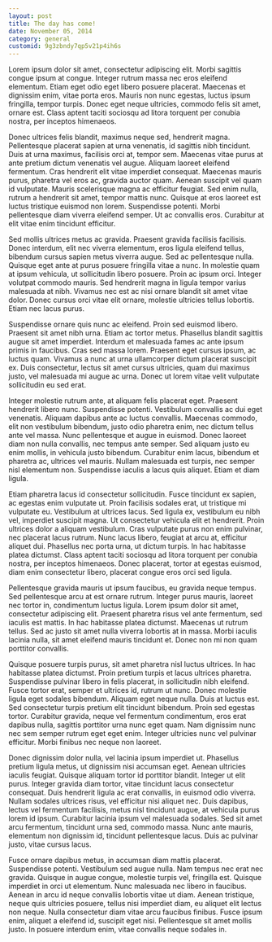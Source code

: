 ```yaml
---
layout: post
title: The day has come!
date: November 05, 2014
category: general
customid: 9g3zbndy7qp5v21p4ih6s
---
```


Lorem ipsum dolor sit amet, consectetur adipiscing elit. Morbi sagittis congue ipsum at congue. Integer rutrum massa nec eros eleifend elementum. Etiam eget odio eget libero posuere placerat. Maecenas et dignissim enim, vitae porta eros. Mauris non nunc egestas, luctus ipsum fringilla, tempor turpis. Donec eget neque ultricies, commodo felis sit amet, ornare est. Class aptent taciti sociosqu ad litora torquent per conubia nostra, per inceptos himenaeos.

Donec ultrices felis blandit, maximus neque sed, hendrerit magna. Pellentesque placerat sapien at urna venenatis, id sagittis nibh tincidunt. Duis at urna maximus, facilisis orci at, tempor sem. Maecenas vitae purus at ante pretium dictum venenatis vel augue. Aliquam laoreet eleifend fermentum. Cras hendrerit elit vitae imperdiet consequat. Maecenas mauris purus, pharetra vel eros ac, gravida auctor quam. Aenean suscipit vel quam id vulputate. Mauris scelerisque magna ac efficitur feugiat. Sed enim nulla, rutrum a hendrerit sit amet, tempor mattis nunc. Quisque at eros laoreet est luctus tristique euismod non lorem. Suspendisse potenti. Morbi pellentesque diam viverra eleifend semper. Ut ac convallis eros. Curabitur at elit vitae enim tincidunt efficitur.

Sed mollis ultrices metus ac gravida. Praesent gravida facilisis facilisis. Donec interdum, elit nec viverra elementum, eros ligula eleifend tellus, bibendum cursus sapien metus viverra augue. Sed ac pellentesque nulla. Quisque eget ante at purus posuere fringilla vitae a nunc. In molestie quam at ipsum vehicula, ut sollicitudin libero posuere. Proin ac ipsum orci. Integer volutpat commodo mauris. Sed hendrerit magna in ligula tempor varius malesuada at nibh. Vivamus nec est ac nisi ornare blandit sit amet vitae dolor. Donec cursus orci vitae elit ornare, molestie ultricies tellus lobortis. Etiam nec lacus purus.

Suspendisse ornare quis nunc ac eleifend. Proin sed euismod libero. Praesent sit amet nibh urna. Etiam ac tortor metus. Phasellus blandit sagittis augue sit amet imperdiet. Interdum et malesuada fames ac ante ipsum primis in faucibus. Cras sed massa lorem. Praesent eget cursus ipsum, ac luctus quam. Vivamus a nunc at urna ullamcorper dictum placerat suscipit ex. Duis consectetur, lectus sit amet cursus ultricies, quam dui maximus justo, vel malesuada mi augue ac urna. Donec ut lorem vitae velit vulputate sollicitudin eu sed erat.

Integer molestie rutrum ante, at aliquam felis placerat eget. Praesent hendrerit libero nunc. Suspendisse potenti. Vestibulum convallis ac dui eget venenatis. Aliquam dapibus ante ac luctus convallis. Maecenas commodo, elit non vestibulum bibendum, justo odio pharetra enim, nec dictum tellus ante vel massa. Nunc pellentesque et augue in euismod. Donec laoreet diam non nulla convallis, nec tempus ante semper. Sed aliquam justo eu enim mollis, in vehicula justo bibendum. Curabitur enim lacus, bibendum et pharetra ac, ultrices vel mauris. Nullam malesuada est turpis, nec semper nisl elementum non. Suspendisse iaculis a lacus quis aliquet. Etiam et diam ligula.

Etiam pharetra lacus id consectetur sollicitudin. Fusce tincidunt ex sapien, ac egestas enim vulputate ut. Proin facilisis sodales erat, ut tristique mi vulputate eu. Vestibulum at ultrices lacus. Sed ligula ex, vestibulum eu nibh vel, imperdiet suscipit magna. Ut consectetur vehicula elit et hendrerit. Proin ultrices dolor a aliquam vestibulum. Cras vulputate purus non enim pulvinar, nec placerat lacus rutrum. Nunc lacus libero, feugiat at arcu at, efficitur aliquet dui. Phasellus nec porta urna, ut dictum turpis. In hac habitasse platea dictumst. Class aptent taciti sociosqu ad litora torquent per conubia nostra, per inceptos himenaeos. Donec placerat, tortor at egestas euismod, diam enim consectetur libero, placerat congue eros orci sed ligula.

Pellentesque gravida mauris ut ipsum faucibus, eu gravida neque tempus. Sed pellentesque arcu at est ornare rutrum. Integer purus mauris, laoreet nec tortor in, condimentum luctus ligula. Lorem ipsum dolor sit amet, consectetur adipiscing elit. Praesent pharetra risus vel ante fermentum, sed iaculis est mattis. In hac habitasse platea dictumst. Maecenas ut rutrum tellus. Sed ac justo sit amet nulla viverra lobortis at in massa. Morbi iaculis lacinia nulla, sit amet eleifend mauris tincidunt et. Donec non mi non quam porttitor convallis.

Quisque posuere turpis purus, sit amet pharetra nisl luctus ultrices. In hac habitasse platea dictumst. Proin pretium turpis et lacus ultrices pharetra. Suspendisse pulvinar libero in felis placerat, in sollicitudin nibh eleifend. Fusce tortor erat, semper et ultrices id, rutrum ut nunc. Donec molestie ligula eget sodales bibendum. Aliquam eget neque nulla. Duis at luctus est. Sed consectetur turpis pretium elit tincidunt bibendum. Proin sed egestas tortor. Curabitur gravida, neque vel fermentum condimentum, eros erat dapibus nulla, sagittis porttitor urna nunc eget quam. Nam dignissim nunc nec sem semper rutrum eget eget enim. Integer ultricies nunc vel pulvinar efficitur. Morbi finibus nec neque non laoreet.

Donec dignissim dolor nulla, vel lacinia ipsum imperdiet ut. Phasellus pretium ligula metus, ut dignissim nisi accumsan eget. Aenean ultricies iaculis feugiat. Quisque aliquam tortor id porttitor blandit. Integer ut elit purus. Integer gravida diam tortor, vitae tincidunt lacus consectetur consequat. Duis hendrerit ligula ac erat convallis, in euismod odio viverra. Nullam sodales ultrices risus, vel efficitur nisi aliquet nec. Duis dapibus, lectus vel fermentum facilisis, metus nisl tincidunt augue, at vehicula purus lorem id ipsum. Curabitur lacinia ipsum vel malesuada sodales. Sed sit amet arcu fermentum, tincidunt urna sed, commodo massa. Nunc ante mauris, elementum non dignissim id, tincidunt pellentesque lacus. Duis ac pulvinar justo, vitae cursus lacus.

Fusce ornare dapibus metus, in accumsan diam mattis placerat. Suspendisse potenti. Vestibulum sed augue nulla. Nam tempus nec erat nec gravida. Quisque in augue congue, molestie turpis vel, fringilla est. Quisque imperdiet in orci ut elementum. Nunc malesuada nec libero in faucibus. Aenean in arcu id neque convallis lobortis vitae ut diam. Aenean tristique, neque quis ultricies posuere, tellus nisi imperdiet diam, eu aliquet elit lectus non neque. Nulla consectetur diam vitae arcu faucibus finibus. Fusce ipsum enim, aliquet a eleifend id, suscipit eget nisi. Pellentesque sit amet mollis justo. In posuere interdum enim, vitae convallis neque sodales in.

